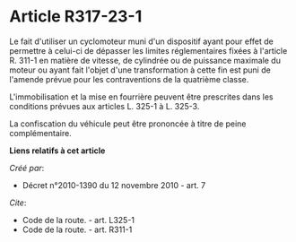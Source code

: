 # Article R317-23-1

Le fait d'utiliser un cyclomoteur muni d'un dispositif ayant pour effet de permettre à celui-ci de dépasser les limites
réglementaires fixées à l'article R. 311-1 en matière de vitesse, de cylindrée ou de puissance maximale du moteur ou ayant
fait l'objet d'une transformation à cette fin est puni de l'amende prévue pour les contraventions de la quatrième classe.

L'immobilisation et la mise en fourrière peuvent être prescrites dans les conditions prévues aux articles L. 325-1 à L.
325-3. 

La confiscation du véhicule peut être prononcée à titre de peine complémentaire.

**Liens relatifs à cet article**

_Créé par_:

  - Décret n°2010-1390 du 12 novembre 2010 - art. 7

_Cite_:

  - Code de la route. - art. L325-1
  - Code de la route. - art. R311-1
